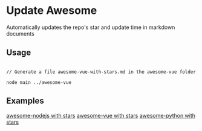 # Update Awesome

Automatically updates the repo's star and update time in markdown documents

## Usage

```shell

// Generate a file awesome-vue-with-stars.md in the awesome-vue folder

node main ../awesome-vue  

```

## Examples

[awesome-nodejs with stars](https://github.com/update-awesome/awesome-nodejs)
[awesome-vue with stars](https://github.com/update-awesome/awesome-vue)
[awesome-python with stars](https://github.com/update-awesome/awesome-python)